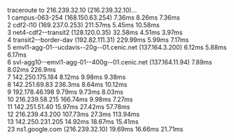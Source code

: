 traceroute to 216.239.32.10 (216.239.32.10)...<br>
1 campus-063-254 (168.150.63.254)  7.36ms  8.26ms  7.36ms<br>
2 cdf2-l10 (169.237.0.253)  211.57ms  5.45ms  10.58ms<br>
3 net4-cdf2--transit2 (128.120.0.35)  32.58ms  4.51ms  3.97ms<br>
4 transit2--border-dav (192.82.111.31)  229.99ms  5.99ms  7.17ms<br>
5 emvl1-agg-01--ucdavis--20g--01.cenic.net (137.164.3.200)  6.12ms  5.88ms  6.17ms<br>
6 svl-agg10--emvl1-agg-01--400g--01.cenic.net (137.164.11.94)  7.89ms  8.02ms  226.9ms<br>
7 142.250.175.184  8.12ms  9.98ms  9.38ms<br>
8 142.251.69.83  236.3ms  8.64ms  10.12ms<br>
9 192.178.46.198  9.79ms  9.73ms  8.03ms<br>
10 216.239.58.215  166.74ms  9.98ms  7.27ms<br>
11 142.251.51.40  15.97ms  27.42ms  57.78ms<br>
12 216.239.43.200  107.73ms  27.3ms  113.94ms<br>
13 142.250.231.205  14.92ms  18.67ms  15.41ms<br>
23 ns1.google.com (216.239.32.10)  19.69ms  16.66ms  21.71ms<br>